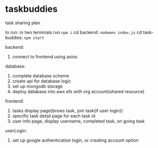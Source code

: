 # taskbuddies

task sharing plan

to run:
in two terminals run `npm i`
cd backend: `nodemon index.js`
cd task-buddies: `npm start`

backend:

1. connect to frontend using axios

database:

1. complete database scheme
2. create api for database logic
3. set up mongodb storage
4. deploy database into aws efs with org account(shared resource)

frontend:

1. tasks display page(brows task, join task(if user login))
2. specific task detail page for each task id
3. user info page, display username, completed task, on going task

userLogin:

1. set up google authentication login, or creating account option

